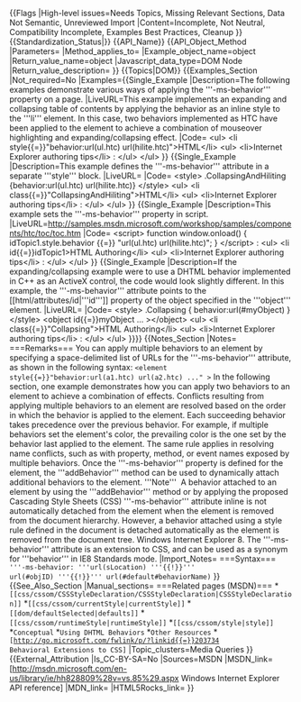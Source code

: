 {{Flags
|High-level issues=Needs Topics, Missing Relevant Sections, Data Not Semantic, Unreviewed Import
|Content=Incomplete, Not Neutral, Compatibility Incomplete, Examples Best Practices, Cleanup
}}
{{Standardization_Status|}}
{{API_Name}}
{{API_Object_Method
|Parameters=
|Method_applies_to=
|Example_object_name=object
|Return_value_name=object
|Javascript_data_type=DOM Node
|Return_value_description=
}}
{{Topics|DOM}}
{{Examples_Section
|Not_required=No
|Examples={{Single_Example
|Description=The following examples demonstrate various ways of applying the '''-ms-behavior''' property on a page.
|LiveURL=This example implements an expanding and collapsing table of contents by applying the behavior as an inline style to the '''li''' element. In this case, two behaviors implemented as HTC have been applied to the element to achieve a combination of mouseover highlighting and expanding/collapsing effect.
|Code=
&lt;ul&gt;
  &lt;li style{{=}}"behavior:url(ul.htc) url(hilite.htc)"&gt;HTML&lt;/li&gt;
  &lt;ul&gt;
      &lt;li&gt;Internet Explorer authoring tips&lt;/li&gt;
	  :
  &lt;/ul&gt;
&lt;/ul&gt;
}}
{{Single_Example
|Description=This example defines the '''-ms-behavior''' attribute in a separate 					'''style''' block.
|LiveURL=
|Code=
&lt;style&gt;
   .CollapsingAndHiliting {behavior:url(ul.htc) url(hilite.htc)} 
&lt;/style&gt;
&lt;ul&gt;
  &lt;li class{{=}}"CollapsingAndHiliting"&gt;HTML&lt;/li&gt;
  &lt;ul&gt;
      &lt;li&gt;Internet Explorer authoring tips&lt;/li&gt;
	  :
  &lt;/ul&gt;
&lt;/ul&gt;
}}
{{Single_Example
|Description=This example sets the '''-ms-behavior''' property in script.
|LiveURL=http://samples.msdn.microsoft.com/workshop/samples/components/htc/toc/toc.htm
|Code=
&lt;script&gt;
   function window.onload()
   {
      idTopic1.style.behavior {{=}} "url(ul.htc) url(hilite.htc)";
   }
&lt;/script&gt;
 :
&lt;ul&gt;
  &lt;li id{{=}}idTopic1&gt;HTML Authoring&lt;/li&gt;
  &lt;ul&gt;
      &lt;li&gt;Internet Explorer authoring tips&lt;/li&gt;
	  :
  &lt;/ul&gt;
&lt;/ul&gt;
}}
{{Single_Example
|Description=If the expanding/collapsing example were to use a DHTML behavior implemented in C++ as an ActiveX control, the code would look slightly different. In this example, the '''-ms-behavior''' attribute points to the [[html/attributes/id|'''id''']] property of the object specified in the '''object''' element.
|LiveURL=
|Code=
&lt;style&gt;
   .Collapsing { behavior:url(#myObject) }
&lt;/style&gt;
&lt;object id{{=}}myObject ... &gt;&lt;/object&gt;
&lt;ul&gt;
  &lt;li class{{=}}"Collapsing"&gt;HTML Authoring&lt;/li&gt;
  &lt;ul&gt;
      &lt;li&gt;Internet Explorer authoring tips&lt;/li&gt;
	  :
  &lt;/ul&gt;
&lt;/ul&gt;
}}}}
{{Notes_Section
|Notes=
===Remarks===
You can apply multiple behaviors to an element by specifying a space-delimited list of URLs for the '''-ms-behavior''' attribute, as shown in the following syntax:
 <code>&lt;element style{{=}}"behavior:url(a1.htc) url(a2.htc) ..." &gt;</code>
In the following section, one example demonstrates how you can apply two behaviors to an element to achieve a combination of effects. Conflicts resulting from applying multiple behaviors to an element are resolved based on the order in which the behavior is applied to the element. Each succeeding behavior takes precedence over the previous behavior. For example, if multiple behaviors set the element's color, the prevailing color is the one set by the behavior last applied to the element. The same rule applies in resolving name conflicts, such as with property, method, or event names exposed by multiple behaviors.
Once the '''-ms-behavior''' property is defined for the element, the '''addBehavior''' method can be used to dynamically attach additional behaviors to the element.
'''Note'''  A behavior attached to an element by using the '''addBehavior''' method or by applying the proposed Cascading Style Sheets (CSS) '''-ms-behavior''' attribute inline is not automatically detached from the element when the element is removed from the document hierarchy. However, a behavior attached using a style rule defined in the document is detached automatically as the element is removed from the document tree.
Windows Internet Explorer 8. The '''-ms-behavior''' attribute is an extension to CSS, and can be used as a synonym for '''behavior''' in IE8 Standards mode.
|Import_Notes=
===Syntax===
<code>'''-ms-behavior: '''url(sLocation) '''{{!}}''' url(#objID) '''{{!}}''' url(#default#behaviorName)</code>
}}
{{See_Also_Section
|Manual_sections=
===Related pages (MSDN)===
*<code>[[css/cssom/CSSStyleDeclaration/CSSStyleDeclaration|CSSStyleDeclaration]]</code>
*<code>[[css/cssom/currentStyle|currentStyle]]</code>
*<code>[[dom/defaultSelected|defaults]]</code>
*<code>[[css/cssom/runtimeStyle|runtimeStyle]]</code>
*<code>[[css/cssom/style|style]]</code>
*<code>Conceptual</code>
*<code>Using DHTML Behaviors</code>
*<code>Other Resources</code>
*<code>[http://go.microsoft.com/fwlink/p/?linkid{{=}}203734 Behavioral Extensions to CSS]</code>
|Topic_clusters=Media Queries
}}
{{External_Attribution
|Is_CC-BY-SA=No
|Sources=MSDN
|MSDN_link=[http://msdn.microsoft.com/en-us/library/ie/hh828809%28v=vs.85%29.aspx Windows Internet Explorer API reference]
|MDN_link=
|HTML5Rocks_link=
}}